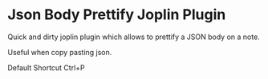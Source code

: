 # Json Body Prettify Joplin Plugin 

Quick and dirty joplin plugin which allows to prettify a JSON body on a note.

Useful when copy pasting json.


Default Shortcut Ctrl+P
